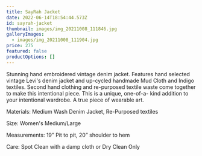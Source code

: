 ```yaml
---
title: SayRah Jacket
date: 2022-06-14T18:54:44.573Z
id: sayrah-jacket
thumbnail: images/img_20211008_111846.jpg
galleryImages:
  - images/img_20211008_111904.jpg
price: 275
featured: false
productOptions: []
---
```

Stunning hand embroidered vintage denim jacket. Features hand selected vintage Levi's denim jacket and up-cycled handmade Mud Cloth and Indigo textiles. Second hand clothing and re-purposed textile waste come together to make this intentional piece. This is a unique, one-of-a- kind addition to your intentional wardrobe. A true piece of wearable art. 

Materials: Medium Wash Denim Jacket, Re-Purposed textiles

Size: Women's Medium/Large

Measurements: 19” Pit to pit, 20” shoulder to hem

Care: Spot Clean with a damp cloth or Dry Clean Only